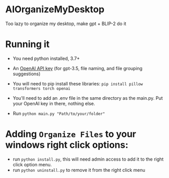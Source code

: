 # AIOrganizeMyDesktop
Too lazy to organize my desktop, make gpt + BLIP-2 do it

# Running it
- You need python installed, 3.7+
- An [OpenAI API key](https://platform.openai.com/account/api-keys) (for gpt-3.5, file naming, and file grouping suggestions)
- You will need to pip install these libraries:
`pip install pillow transformers torch openai`
  
- You'll need to add an .env file in the same directory as the main.py. Put your OpenAI key in there, nothing else.
- Run `python main.py "Path/to/your/folder"`

# Adding `Organize Files` to your windows right click options:
- run `python install.py`, this will need admin access to add it to the right click option menu.
- run `python uninstall.py` to remove it from the right click menu
  
